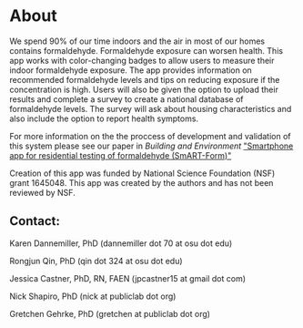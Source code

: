 # About

We spend 90% of our time indoors and the air in most of our homes contains formaldehyde. Formaldehyde exposure can worsen health. This app works with color-changing badges to allow users to measure their indoor formaldehyde exposure. The app provides information on recommended formaldehyde levels and tips on reducing exposure if the concentration is high. Users will also be given the option to upload their results and complete a survey to create a national database of formaldehyde levels. The survey will ask about housing characteristics and also include the option to report health symptoms.

For more information on the the proccess of development and validation of this system please see our paper in _Building and Environment_ ["Smartphone app for residential testing of formaldehyde (SmART-Form)"](https://www.sciencedirect.com/science/article/pii/S0360132318307248?via%3Dihub)

Creation of this app was funded by National Science Foundation (NSF) grant 1645048. This app was created by the authors and has not been reviewed by NSF.

## Contact:

Karen Dannemiller, PhD   (dannemiller dot 70 at osu dot edu)

Rongjun Qin, PhD (qin dot 324 at osu dot edu)

Jessica Castner, PhD, RN, FAEN (jpcastner15 at gmail dot com)

Nick Shapiro, PhD (nick at publiclab dot org)

Gretchen Gehrke, PhD (gretchen at publiclab dot org)
